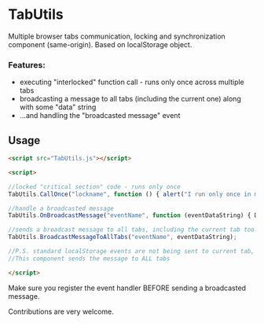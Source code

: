 # TabUtils
Multiple browser tabs communication, locking and synchronization component (same-origin). Based on localStorage object.

### Features:

* executing "interlocked" function call - runs only once across multiple tabs
* broadcasting a message to all tabs (including the current one) along with some "data" string
* ...and handling the "broadcasted message" event

## Usage 

```html
<script src="TabUtils.js"></script>

<script>

//locked "critical section" code - runs only once
TabUtils.CallOnce("lockname", function () { alert("I run only once in multiple tabs"); });

//handle a broadcasted message
TabUtils.OnBroadcastMessage("eventName", function (eventDataString) { DoSomething(); });

//sends a broadcast message to all tabs, including the current tab too!
TabUtils.BroadcastMessageToAllTabs("eventName", eventDataString);

//P.S. standard localStorage events are not being sent to current tab, only OTHER tabs.
//This component sends the message to ALL tabs

</script>
```

Make sure you register the event handler BEFORE sending a broadcasted message.

Contributions are very welcome.
